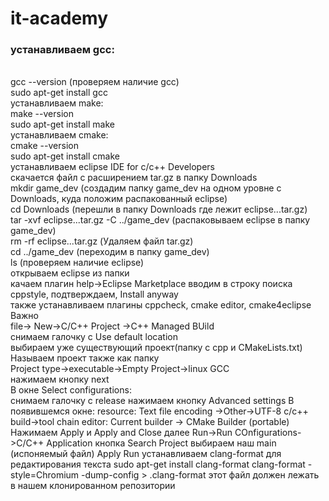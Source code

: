 # it-academy
<h3><b>устанавливаем gcc:</b></h3><br>
  gcc --version (проверяем наличие gcc)<br>
  sudo apt-get install gcc<br>
устанавливаем make:<br>
  make --version <br>
  sudo apt-get install make<br>
устанавливаем cmake:<br>
  cmake --version<br>
  sudo apt-get install cmake<br>
устанавливаем eclipse IDE for c/c++  Developers<br>
  скачается файл с расширением tar.gz в папку Downloads<br>
  mkdir game_dev (создадим папку game_dev на одном уровне с Downloads, куда положим распакованный eclipse)<br>
  cd Downloads (перешли в папку Downloads где лежит eclipse...tar.gz)<br>
  tar -xvf eclipse...tar.gz -C ../game_dev (распаковываем eclipse в папку game_dev)<br>
  rm -rf eclipse...tar.gz (Удаляем файл tar.gz)<br>
  cd ../game_dev (переходим в папку game_dev)<br>
  ls (проверяем наличие eclipse)<br>
  открываем eclipse из папки<br>
  качаем плагин help->Eclipse Marketplace вводим в строку поиска сppstyle, подтверждаем, Install anyway<br>
  также устанавливаем плагины cppcheck, cmake editor, cmake4eclipse<br>
Важно<br>
  file-> New->C/C++ Project ->C++ Managed BUild<br>
  снимаем галочку с Use default location<br>
  выбираем уже существующий проект(папку с сpp и CMakeLists.txt)<br>
  Называем проект также как папку<br>
  Project type->executable->Empty Project->linux GCC<br>
  нажимаем кнопку next<br>
  В окне Select configurations:<br>
  снимаем галочку с release
  нажимаем кнопку Advanced settings
  В появившемся окне:
  resource: Text file encoding ->Other->UTF-8
  c/c++ build->tool chain editor: Current builder -> CMake Builder (portable)
  Нажимаем Apply и Apply and Close
  далее
  Run->Run COnfigurations->C/C++ Application 
  кнопка Search Project
  выбираем наш main (испоняемый файл) Apply Run
устанавливаем clang-format для редактирования текста
  sudo apt-get install clang-format
  clang-format -style=Chromium -dump-config > .clang-format
  этот файл должен лежать в нашем клонированном репозитории
